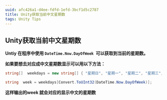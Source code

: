 ```yaml
---
uuid: afc426a1-d4ee-fdfd-1efd-3bcf1d5c2787
title: Unity获取当前中文星期数
tags: Unity Tips
---
```

## Unity获取当前中文星期数
**Untiy 在程序中使用 ```DateTime.Now.DayOfWeek ```可以获取到当前的星期数。**

**如果要想去对应成中文星期数显示可以用以下方法：**

```csharp
string[]  weekdays = new string[] { "星期日", "星期一", "星期二", "星期三", "星期四", "星期五", "星期六"};

string  week = weekdays[Convert.ToUInt32(DateTime.Now.DayOfWeek)];
```

**这样输出的week 就会对应的显示中文的星期数**



